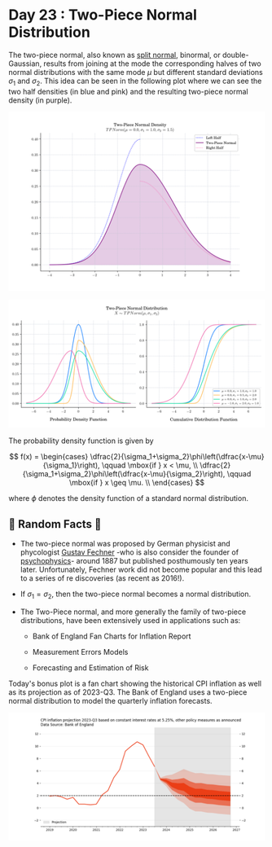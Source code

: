 # Day 23 : Two-Piece Normal Distribution

The two-piece normal, also known as [split normal](https://en.wikipedia.org/wiki/Split_normal_distribution), binormal, or double-Gaussian,  results from joining at the mode the corresponding halves of two normal distributions with the same mode $\mu$ but different standard deviations $\sigma_1$ and $\sigma_2$. This idea can be seen in the following plot where we can see the two half densities (in blue and pink) and the resulting two-piece normal density (in purple).

![](../images/23_TwoPieceNormal_Bonus.png)

![](../images/23_TwoPieceNormal.png)

The probability density function is given by

$$  
f(x) =  
\begin{cases}  
\dfrac{2}{\sigma_1+\sigma_2}\phi\left(\dfrac{x-\mu}{\sigma_1}\right), \qquad \mbox{if } x < \mu, \\  
\dfrac{2}{\sigma_1+\sigma_2}\phi\left(\dfrac{x-\mu}{\sigma_2}\right), \qquad \mbox{if } x \geq \mu. \\  
\end{cases}  
$$

where $\phi$ denotes the density function of a standard normal distribution.

## 🔔 Random Facts 🔔

- The two-piece normal was proposed by German physicist and phycologist [Gustav Fechner](https://en.wikipedia.org/wiki/Gustav_Fechner) -who is also consider the founder of [psychophysics](https://en.wikipedia.org/wiki/Psychophysics)\- around 1887 but published posthumously ten years later. Unfortunately, Fechner work did not become popular and this lead to a series of re discoveries (as recent as 2016!).

- If $\sigma_1=\sigma_2$, then the two-piece normal becomes a normal distribution.

- The Two-Piece normal, and more generally the family of two-piece distributions, have been extensively used in applications such as:
    - Bank of England Fan Charts for Inflation Report
    
    - Measurement Errors Models
    
    - Forecasting and Estimation of Risk

Today's bonus plot is a fan chart showing the historical CPI inflation as well as its projection as of 2023-Q3. The Bank of England uses a two-piece normal distribution to model the quarterly inflation forecasts.

![](../images/23_TwoPieceNormal_Bonus_Fanchart_2023-1.png)